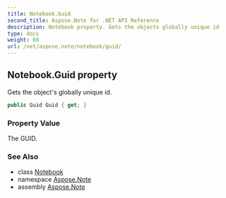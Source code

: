```yaml
---
title: Notebook.Guid
second_title: Aspose.Note for .NET API Reference
description: Notebook property. Gets the objects globally unique id
type: docs
weight: 60
url: /net/aspose.note/notebook/guid/
---
```

## Notebook.Guid property

Gets the object's globally unique id.

```csharp
public Guid Guid { get; }
```

### Property Value

The GUID.

### See Also

* class [Notebook](../)
* namespace [Aspose.Note](../../notebook/)
* assembly [Aspose.Note](../../../)


